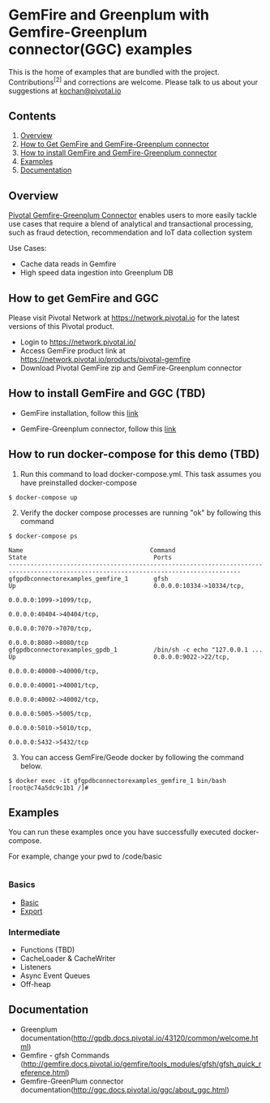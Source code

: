 # GemFire and Greenplum with Gemfire-Greenplum connector(GGC) examples

This is the home of examples that are bundled with the project. Contributions<sup>[2]</sup> and corrections are welcome. Please talk to us about your suggestions at [kochan@pivotal.io](mailto:kochan@pivotal.io)

## Contents
1. [Overview](#overview)
2. [How to Get GemFire and GemFire-Greenplum connector](#obtaining)
3. [How to install GemFire and GemFire-Greenplum connector](#install)
3. [Examples](#examples)
4. [Documentation](#documentation)

## <a name="overview"></a>Overview
[Pivotal Gemfire-Greenplum Connector](https://pivotal.io/pivotal-gemfire) enables users to more easily tackle use cases that require a blend of analytical and transactional processing, such as fraud detection, recommendation and IoT data collection system

Use Cases:
*  Cache data reads in Gemfire
*  High speed data ingestion into Greenplum DB

## <a name="obtaining"></a>How to get GemFire and GGC

Please visit Pivotal Network at https://network.pivotal.io for the latest versions of this Pivotal product.

*  Login to https://network.pivotal.io/
*  Access GemFire product link at  https://network.pivotal.io/products/pivotal-gemfire
*  Download Pivotal GemFire zip and GemFire-Greenplum connector

## <a name="install"></a>How to install GemFire and GGC (TBD)

* GemFire installation, follow this [link](http://gemfire.docs.pivotal.io/geode/getting_started/installation/install_standalone.html#concept_0129F6A1D0EB42C4A3D24861AF2C5425)

* GemFire-Greenplum connector, follow this [link](http://ggc.docs.pivotal.io/ggc/installation.html)

## <a name="run"></a>How to run docker-compose for this demo (TBD)
1. Run this command to load docker-compose.yml. This task assumes you have preinstalled docker-compose
```
$ docker-compose up
```
2. Verify the docker compose processes are running "ok" by following this command

```$ docker-compose ps```
```
Name                                   Command                                  State                                   Ports
--------------------------------------------------------------------------------------------------------------------------------------
gfgpdbconnectorexamples_gemfire_1       gfsh                                    Up                                      0.0.0.0:10334->10334/tcp,
                                                                                                        0.0.0.0:1099->1099/tcp,
                                                                                                        0.0.0.0:40404->40404/tcp,
                                                                                                        0.0.0.0:7070->7070/tcp,
                                                                                                        0.0.0.0:8080->8080/tcp
gfgpdbconnectorexamples_gpdb_1          /bin/sh -c echo "127.0.0.1 ...          Up                                      0.0.0.0:9022->22/tcp,
                                                                                                        0.0.0.0:40000->40000/tcp,
                                                                                                        0.0.0.0:40001->40001/tcp,
                                                                                                        0.0.0.0:40002->40002/tcp,
                                                                                                        0.0.0.0:5005->5005/tcp,
                                                                                                        0.0.0.0:5010->5010/tcp,
                                                                                                        0.0.0.0:5432->5432/tcp
```

3. You can access GemFire/Geode docker by following the command below.

```$ docker exec -it gfgpdbconnectorexamples_gemfire_1 bin/bash```
```[root@c74a5dc9c1b1 /]#```
## <a name="examples"></a>Examples

You can run these examples once you have successfully executed docker-compose.

For example, change your pwd to /code/basic
```

```
### Basics
*  [Basic](basic/README.md)
*  [Export](export/README.md)

### Intermediate

*  Functions   (TBD)
*  CacheLoader & CacheWriter
*  Listeners
*  Async Event Queues
*  Off-heap

## <a name="documentation"></a>Documentation
* Greenplum documentation(http://gpdb.docs.pivotal.io/43120/common/welcome.html)
* Gemfire - gfsh Commands (http://gemfire.docs.pivotal.io/gemfire/tools_modules/gfsh/gfsh_quick_reference.html)
* Gemfire-GreenPlum connector documentation(http://ggc.docs.pivotal.io/ggc/about_ggc.html)
